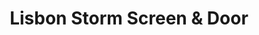 ---
title: "Lisbon Storm Screen & Door"
url: /milwaukee/lisbon-storm-screen-and-door/
shop: glaziery
---